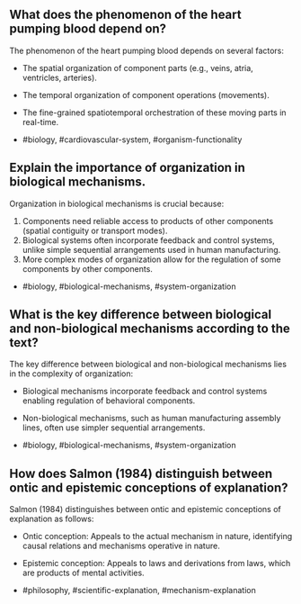 ## What does the phenomenon of the heart pumping blood depend on?

The phenomenon of the heart pumping blood depends on several factors:
- The spatial organization of component parts (e.g., veins, atria, ventricles, arteries).
- The temporal organization of component operations (movements).
- The fine-grained spatiotemporal orchestration of these moving parts in real-time.

- #biology, #cardiovascular-system, #organism-functionality


## Explain the importance of organization in biological mechanisms.

Organization in biological mechanisms is crucial because:
1. Components need reliable access to products of other components (spatial contiguity or transport modes).
2. Biological systems often incorporate feedback and control systems, unlike simple sequential arrangements used in human manufacturing.
3. More complex modes of organization allow for the regulation of some components by other components.

- #biology, #biological-mechanisms, #system-organization


## What is the key difference between biological and non-biological mechanisms according to the text?

The key difference between biological and non-biological mechanisms lies in the complexity of organization:
- Biological mechanisms incorporate feedback and control systems enabling regulation of behavioral components.
- Non-biological mechanisms, such as human manufacturing assembly lines, often use simpler sequential arrangements.

- #biology, #biological-mechanisms, #system-organization


## How does Salmon (1984) distinguish between ontic and epistemic conceptions of explanation?

Salmon (1984) distinguishes between ontic and epistemic conceptions of explanation as follows:
- Ontic conception: Appeals to the actual mechanism in nature, identifying causal relations and mechanisms operative in nature.
- Epistemic conception: Appeals to laws and derivations from laws, which are products of mental activities.

- #philosophy, #scientific-explanation, #mechanism-explanation